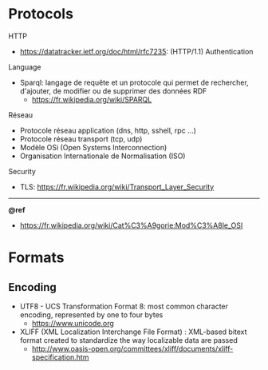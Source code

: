# Protocols

HTTP
- https://datatracker.ietf.org/doc/html/rfc7235: (HTTP/1.1) Authentication

Language
- Sparql: langage de requête et un protocole qui permet de rechercher, d'ajouter, de modifier ou de supprimer des données RDF 
  + https://fr.wikipedia.org/wiki/SPARQL

Réseau
- Protocole réseau application (dns, http, sshell, rpc ...)
- Protocole réseau transport (tcp, udp)
- Modèle OSi (Open Systems Interconnection)
- Organisation Internationale de Normalisation (ISO)

Security
* TLS: https://fr.wikipedia.org/wiki/Transport_Layer_Security

---
**@ref**  
- https://fr.wikipedia.org/wiki/Cat%C3%A9gorie:Mod%C3%A8le_OSI

# Formats

## Encoding
- UTF8 - UCS Transformation Format 8: most common character encoding, represented by one to four bytes
  + https://www.unicode.org
- XLIFF (XML Localization Interchange File Format) : XML-based bitext format created to standardize the way localizable data are passed
  + http://www.oasis-open.org/committees/xliff/documents/xliff-specification.htm 
